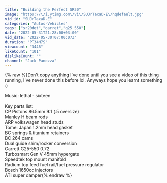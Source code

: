 ```yaml
---
title: "Building the Perfect SR20"
image: "https:\/\/i.ytimg.com\/vi\/SUJrTaxaD-E\/hqdefault.jpg"
vid_id: "SUJrTaxaD-E"
categories: "Autos-Vehicles"
tags: ["sr20det","garret","g25 550"]
date: "2022-05-31T21:28:00+03:00"
vid_date: "2022-05-30T07:00:07Z"
duration: "PT34M7S"
viewcount: "3446"
likeCount: "101"
dislikeCount: ""
channel: "Jack Panozza"
---
```

{% raw %}Don't copy anything I've done until you see a video of this thing running, I've never done this before lol. Anyways hope you learnt something :)<br /><br />Music: lethal - sixteen<br /><br />Key parts list:<br />CP Pistons 86.5mm 9:1 (.5 oversize)<br />Manley H beam rods<br />ARP volkswagen head studs<br />Tomei Japan 1.2mm head gasket<br />BC springs &amp; titanium retainers<br />BC 264 cams<br />Dual guide shim/rocker conversion<br />Garrett G25-550 0.72<br />Turbosmart Gen V 45mm hypergate<br />Speedtek top mount manifold<br />Radium top feed fuel rail/fuel pressure regulator<br />Bosch 1650cc injectors<br />ATI super damper{% endraw %}
